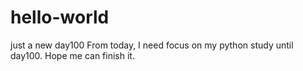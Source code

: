 # hello-world
just a new day100
From today, I need focus on my python study until day100.
Hope me can finish it.
